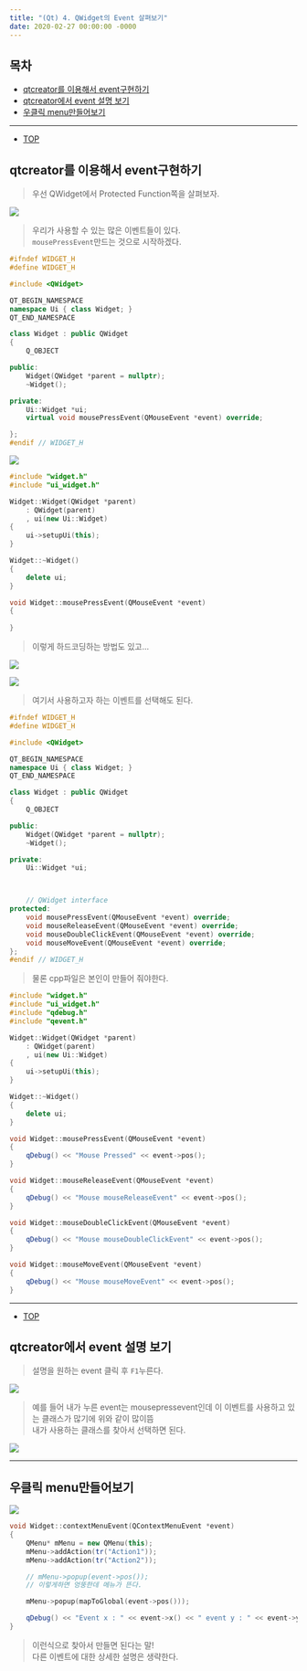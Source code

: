 ```yaml
---
title: "(Qt) 4. QWidget의 Event 살펴보기"
date: 2020-02-27 00:00:00 -0000
---
```


## 목차

* [qtcreator를 이용해서 event구현하기](https://8bitscoding.github.io/Qt-GDI-S2-4/#qtcreator를-이용해서-event구현하기)
* [qtcreator에서 event 설명 보기](https://8bitscoding.github.io/Qt-GDI-S2-4/#qtcreator에서-event-설명-보기)
* [우클릭 menu만들어보기](https://8bitscoding.github.io/Qt-GDI-S2-4/#우클릭-menu만들어보기)

---

* [TOP](https://8bitscoding.github.io/Qt-GDI-S2-4/#목차)

## qtcreator를 이용해서 event구현하기

> 우선 QWidget에서 Protected Function쪽을 살펴보자.

![](/file/image/qt-gdi-s2-4-image-1.png)

> 우리가 사용할 수 있는 많은 이벤트들이 있다.<br>
> `mousePressEvent`만드는 것으로 시작하겠다.<br>

```cpp
#ifndef WIDGET_H
#define WIDGET_H

#include <QWidget>

QT_BEGIN_NAMESPACE
namespace Ui { class Widget; }
QT_END_NAMESPACE

class Widget : public QWidget
{
    Q_OBJECT

public:
    Widget(QWidget *parent = nullptr);
    ~Widget();

private:
    Ui::Widget *ui;
    virtual void mousePressEvent(QMouseEvent *event) override;

};
#endif // WIDGET_H
```

![](/file/image/qt-gdi-s2-4-image-2.png)

```cpp
#include "widget.h"
#include "ui_widget.h"

Widget::Widget(QWidget *parent)
    : QWidget(parent)
    , ui(new Ui::Widget)
{
    ui->setupUi(this);
}

Widget::~Widget()
{
    delete ui;
}

void Widget::mousePressEvent(QMouseEvent *event)
{
    
}
```

> 이렇게 하드코딩하는 방법도 있고...

![](/file/image/qt-gdi-s2-4-image-3.png)

![](/file/image/qt-gdi-s2-4-image-4.png)

> 여기서 사용하고자 하는 이벤트를 선택해도 된다.

```cpp
#ifndef WIDGET_H
#define WIDGET_H

#include <QWidget>

QT_BEGIN_NAMESPACE
namespace Ui { class Widget; }
QT_END_NAMESPACE

class Widget : public QWidget
{
    Q_OBJECT

public:
    Widget(QWidget *parent = nullptr);
    ~Widget();

private:
    Ui::Widget *ui;



    // QWidget interface
protected:
    void mousePressEvent(QMouseEvent *event) override;
    void mouseReleaseEvent(QMouseEvent *event) override;
    void mouseDoubleClickEvent(QMouseEvent *event) override;
    void mouseMoveEvent(QMouseEvent *event) override;
};
#endif // WIDGET_H
```

> 물론 cpp파일은 본인이 만들어 줘야한다.

```cpp
#include "widget.h"
#include "ui_widget.h"
#include "qdebug.h"
#include "qevent.h"

Widget::Widget(QWidget *parent)
    : QWidget(parent)
    , ui(new Ui::Widget)
{
    ui->setupUi(this);
}

Widget::~Widget()
{
    delete ui;
}

void Widget::mousePressEvent(QMouseEvent *event)
{
    qDebug() << "Mouse Pressed" << event->pos();
}

void Widget::mouseReleaseEvent(QMouseEvent *event)
{
    qDebug() << "Mouse mouseReleaseEvent" << event->pos();
}

void Widget::mouseDoubleClickEvent(QMouseEvent *event)
{
    qDebug() << "Mouse mouseDoubleClickEvent" << event->pos();
}

void Widget::mouseMoveEvent(QMouseEvent *event)
{
    qDebug() << "Mouse mouseMoveEvent" << event->pos();
}
```

---

* [TOP](https://8bitscoding.github.io/Qt-GDI-S2-4/#목차)

## qtcreator에서 event 설명 보기

> 설명을 원하는 event 클릭 후 `F1`누른다.

![](/file/image/qt-gdi-s2-4-image-6.png)

> 예를 들어 내가 누른 event는 mousepressevent인데 이 이벤트를 사용하고 있는 클래스가 많기에 위와 같이 많이뜸<br>
> 내가 사용하는 클래스를 찾아서 선택하면 된다.<br>

![](/file/image/qt-gdi-s2-4-image-7.png)

---

## 우클릭 menu만들어보기

![](/file/image/qt-gdi-s2-4-image-8.png)

```cpp
void Widget::contextMenuEvent(QContextMenuEvent *event)
{
    QMenu* mMenu = new QMenu(this);
    mMenu->addAction(tr("Action1"));
    mMenu->addAction(tr("Action2"));

    // mMenu->popup(event->pos());
    // 이렇게하면 엉뚱한데 메뉴가 뜬다.

    mMenu->popup(mapToGlobal(event->pos()));

    qDebug() << "Event x : " << event->x() << " event y : " << event->y();
}
```

> 이런식으로 찾아서 만들면 된다는 말!<br>
> 다른 이벤트에 대한 상세한 설명은 생략한다.<br>